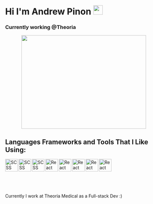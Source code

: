 # Hi I'm Andrew Pinon <img src="https://raw.githubusercontent.com/MartinHeinz/MartinHeinz/master/wave.gif" width="30px" height="30px">
### Currently working @Theoria

<p align="center">
<img align="center" width="400px" height="300px" src="https://media.giphy.com/media/FPbnShq1h1IS5FQyPD/giphy.gif" />
</p>


## Languages Frameworks and Tools That I Like Using: 
<img align="left" alt="SCSS" width="40px" src="https://img.icons8.com/color/48/000000/sass-avatar.png"/>
<img align="left" alt="SCSS" width="40px" src="https://img.icons8.com/color/48/typescript.png"/>
<img align="left" alt="SCSS" width="40px" src="https://img.icons8.com/color/48/000000/javascript.png"/>
<img align="left" alt="React" width="40px" src="https://img.icons8.com/ultraviolet/40/000000/react.png"/>
<img align="left" alt="React" width="40px" src="https://img.icons8.com/color/48/000000/mongodb.png"/>
<img align="left" alt="React" width="40px" src="https://img.icons8.com/color/48/000000/nodejs.png"/>
<img align="left" alt="React" width="40px" src="https://img.icons8.com/color/48/000000/graphql.png"/>
<img align="left" alt="React" width="40px" src="https://img.icons8.com/color/FFFFFF/nextjs.png"/>

 
 
<br />
<br />
<p>&nbsp;</p>
<p>&nbsp;</p>

Currently I work at Theoria Medical as a Full-stack Dev :)

<!--
**ainderew/ainderew** is a ✨ _special_ ✨ repository because its `README.md` (this file) appears on your GitHub profile.

Here are some ideas to get you started:

- 🔭 I’m currently working on ...
- 🌱 I’m currently learning ...
- 👯 I’m looking to collaborate on ...
- 🤔 I’m looking for help with ...
- 💬 Ask me about ...
- 📫 How to reach me: ...
- 😄 Pronouns: ...
- ⚡ Fun fact: ...
-->
